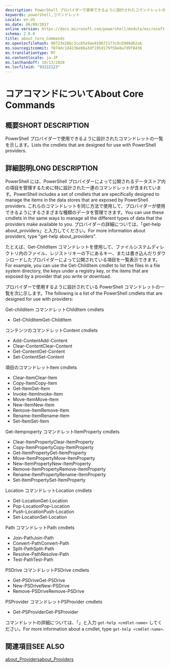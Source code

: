 ```yaml
---
description: PowerShell プロバイダーで使用できるように設計されたコマンドレットの一覧を示します。
keywords: powershell,コマンドレット
Locale: en-US
ms.date: 06/09/2017
online version: https://docs.microsoft.com/powershell/module/microsoft.powershell.core/about/about_core_commands?view=powershell-7.1&WT.mc_id=ps-gethelp
schema: 2.0.0
title: about_Core_Commands
ms.openlocfilehash: 90723e286c3cc85a9ae9196721f3c0c6909d62ab
ms.sourcegitcommit: f874dc1d4236e06a3df195d179f59e0a7d9f8436
ms.translationtype: MT
ms.contentlocale: ja-JP
ms.lasthandoff: 10/13/2020
ms.locfileid: "93222123"
---
```

# <a name="about-core-commands"></a><span data-ttu-id="9b9c8-104">コアコマンドについて</span><span class="sxs-lookup"><span data-stu-id="9b9c8-104">About Core Commands</span></span>

## <a name="short-description"></a><span data-ttu-id="9b9c8-105">概要</span><span class="sxs-lookup"><span data-stu-id="9b9c8-105">SHORT DESCRIPTION</span></span>
<span data-ttu-id="9b9c8-106">PowerShell プロバイダーで使用できるように設計されたコマンドレットの一覧を示します。</span><span class="sxs-lookup"><span data-stu-id="9b9c8-106">Lists the cmdlets that are designed for use with PowerShell providers.</span></span>

## <a name="long-description"></a><span data-ttu-id="9b9c8-107">詳細説明</span><span class="sxs-lookup"><span data-stu-id="9b9c8-107">LONG DESCRIPTION</span></span>

<span data-ttu-id="9b9c8-108">PowerShell には、PowerShell プロバイダーによって公開されるデータストア内の項目を管理するために特に設計された一連のコマンドレットが含まれています。</span><span class="sxs-lookup"><span data-stu-id="9b9c8-108">PowerShell includes a set of cmdlets that are specifically designed to manage the items in the data stores that are exposed by PowerShell providers.</span></span>
<span data-ttu-id="9b9c8-109">これらのコマンドレットを同じ方法で使用して、プロバイダーが使用できるようにするさまざまな種類のデータを管理できます。</span><span class="sxs-lookup"><span data-stu-id="9b9c8-109">You can use these cmdlets in the same ways to manage all the different types of data that the providers make available to you.</span></span> <span data-ttu-id="9b9c8-110">プロバイダーの詳細については、「get-help about_providers」と入力してください。</span><span class="sxs-lookup"><span data-stu-id="9b9c8-110">For more information about providers, type "get-help about_providers".</span></span>

<span data-ttu-id="9b9c8-111">たとえば、Get-ChildItem コマンドレットを使用して、ファイルシステムディレクトリ内のファイル、レジストリキーの下にあるキー、または書き込んだりダウンロードしたプロバイダーによって公開されている項目を一覧表示できます。</span><span class="sxs-lookup"><span data-stu-id="9b9c8-111">For example, you can use the Get-ChildItem cmdlet to list the files in a file system directory, the keys under a registry key, or the items that are exposed by a provider that you write or download.</span></span>

<span data-ttu-id="9b9c8-112">プロバイダーで使用するように設計されている PowerShell コマンドレットの一覧を次に示します。</span><span class="sxs-lookup"><span data-stu-id="9b9c8-112">The following is a list of the PowerShell cmdlets that are designed for use with providers:</span></span>

<span data-ttu-id="9b9c8-113">Get-childitem コマンドレット</span><span class="sxs-lookup"><span data-stu-id="9b9c8-113">ChildItem cmdlets</span></span>

- <span data-ttu-id="9b9c8-114">Get-ChildItem</span><span class="sxs-lookup"><span data-stu-id="9b9c8-114">Get-ChildItem</span></span>

<span data-ttu-id="9b9c8-115">コンテンツのコマンドレット</span><span class="sxs-lookup"><span data-stu-id="9b9c8-115">Content cmdlets</span></span>

- <span data-ttu-id="9b9c8-116">Add-Content</span><span class="sxs-lookup"><span data-stu-id="9b9c8-116">Add-Content</span></span>
- <span data-ttu-id="9b9c8-117">Clear-Content</span><span class="sxs-lookup"><span data-stu-id="9b9c8-117">Clear-Content</span></span>
- <span data-ttu-id="9b9c8-118">Get-Content</span><span class="sxs-lookup"><span data-stu-id="9b9c8-118">Get-Content</span></span>
- <span data-ttu-id="9b9c8-119">Set-Content</span><span class="sxs-lookup"><span data-stu-id="9b9c8-119">Set-Content</span></span>

<span data-ttu-id="9b9c8-120">項目のコマンドレット</span><span class="sxs-lookup"><span data-stu-id="9b9c8-120">Item cmdlets</span></span>

- <span data-ttu-id="9b9c8-121">Clear-Item</span><span class="sxs-lookup"><span data-stu-id="9b9c8-121">Clear-Item</span></span>
- <span data-ttu-id="9b9c8-122">Copy-Item</span><span class="sxs-lookup"><span data-stu-id="9b9c8-122">Copy-Item</span></span>
- <span data-ttu-id="9b9c8-123">Get-Item</span><span class="sxs-lookup"><span data-stu-id="9b9c8-123">Get-Item</span></span>
- <span data-ttu-id="9b9c8-124">Invoke-Item</span><span class="sxs-lookup"><span data-stu-id="9b9c8-124">Invoke-Item</span></span>
- <span data-ttu-id="9b9c8-125">Move-Item</span><span class="sxs-lookup"><span data-stu-id="9b9c8-125">Move-Item</span></span>
- <span data-ttu-id="9b9c8-126">New-Item</span><span class="sxs-lookup"><span data-stu-id="9b9c8-126">New-Item</span></span>
- <span data-ttu-id="9b9c8-127">Remove-Item</span><span class="sxs-lookup"><span data-stu-id="9b9c8-127">Remove-Item</span></span>
- <span data-ttu-id="9b9c8-128">Rename-Item</span><span class="sxs-lookup"><span data-stu-id="9b9c8-128">Rename-Item</span></span>
- <span data-ttu-id="9b9c8-129">Set-Item</span><span class="sxs-lookup"><span data-stu-id="9b9c8-129">Set-Item</span></span>

<span data-ttu-id="9b9c8-130">Get-itemproperty コマンドレット</span><span class="sxs-lookup"><span data-stu-id="9b9c8-130">ItemProperty cmdlets</span></span>

- <span data-ttu-id="9b9c8-131">Clear-ItemProperty</span><span class="sxs-lookup"><span data-stu-id="9b9c8-131">Clear-ItemProperty</span></span>
- <span data-ttu-id="9b9c8-132">Copy-ItemProperty</span><span class="sxs-lookup"><span data-stu-id="9b9c8-132">Copy-ItemProperty</span></span>
- <span data-ttu-id="9b9c8-133">Get-ItemProperty</span><span class="sxs-lookup"><span data-stu-id="9b9c8-133">Get-ItemProperty</span></span>
- <span data-ttu-id="9b9c8-134">Move-ItemProperty</span><span class="sxs-lookup"><span data-stu-id="9b9c8-134">Move-ItemProperty</span></span>
- <span data-ttu-id="9b9c8-135">New-ItemProperty</span><span class="sxs-lookup"><span data-stu-id="9b9c8-135">New-ItemProperty</span></span>
- <span data-ttu-id="9b9c8-136">Remove-ItemProperty</span><span class="sxs-lookup"><span data-stu-id="9b9c8-136">Remove-ItemProperty</span></span>
- <span data-ttu-id="9b9c8-137">Rename-ItemProperty</span><span class="sxs-lookup"><span data-stu-id="9b9c8-137">Rename-ItemProperty</span></span>
- <span data-ttu-id="9b9c8-138">Set-ItemProperty</span><span class="sxs-lookup"><span data-stu-id="9b9c8-138">Set-ItemProperty</span></span>

<span data-ttu-id="9b9c8-139">Location コマンドレット</span><span class="sxs-lookup"><span data-stu-id="9b9c8-139">Location cmdlets</span></span>

- <span data-ttu-id="9b9c8-140">Get-Location</span><span class="sxs-lookup"><span data-stu-id="9b9c8-140">Get-Location</span></span>
- <span data-ttu-id="9b9c8-141">Pop-Location</span><span class="sxs-lookup"><span data-stu-id="9b9c8-141">Pop-Location</span></span>
- <span data-ttu-id="9b9c8-142">Push-Location</span><span class="sxs-lookup"><span data-stu-id="9b9c8-142">Push-Location</span></span>
- <span data-ttu-id="9b9c8-143">Set-Location</span><span class="sxs-lookup"><span data-stu-id="9b9c8-143">Set-Location</span></span>

<span data-ttu-id="9b9c8-144">Path コマンドレット</span><span class="sxs-lookup"><span data-stu-id="9b9c8-144">Path cmdlets</span></span>

- <span data-ttu-id="9b9c8-145">Join-Path</span><span class="sxs-lookup"><span data-stu-id="9b9c8-145">Join-Path</span></span>
- <span data-ttu-id="9b9c8-146">Convert-Path</span><span class="sxs-lookup"><span data-stu-id="9b9c8-146">Convert-Path</span></span>
- <span data-ttu-id="9b9c8-147">Split-Path</span><span class="sxs-lookup"><span data-stu-id="9b9c8-147">Split-Path</span></span>
- <span data-ttu-id="9b9c8-148">Resolve-Path</span><span class="sxs-lookup"><span data-stu-id="9b9c8-148">Resolve-Path</span></span>
- <span data-ttu-id="9b9c8-149">Test-Path</span><span class="sxs-lookup"><span data-stu-id="9b9c8-149">Test-Path</span></span>

<span data-ttu-id="9b9c8-150">PSDrive コマンドレット</span><span class="sxs-lookup"><span data-stu-id="9b9c8-150">PSDrive cmdlets</span></span>

- <span data-ttu-id="9b9c8-151">Get-PSDrive</span><span class="sxs-lookup"><span data-stu-id="9b9c8-151">Get-PSDrive</span></span>
- <span data-ttu-id="9b9c8-152">New-PSDrive</span><span class="sxs-lookup"><span data-stu-id="9b9c8-152">New-PSDrive</span></span>
- <span data-ttu-id="9b9c8-153">Remove-PSDrive</span><span class="sxs-lookup"><span data-stu-id="9b9c8-153">Remove-PSDrive</span></span>

<span data-ttu-id="9b9c8-154">PSProvider コマンドレット</span><span class="sxs-lookup"><span data-stu-id="9b9c8-154">PSProvider cmdlets</span></span>

- <span data-ttu-id="9b9c8-155">Get-PSProvider</span><span class="sxs-lookup"><span data-stu-id="9b9c8-155">Get-PSProvider</span></span>

<span data-ttu-id="9b9c8-156">コマンドレットの詳細については、「」と入力 `get-help <cmdlet-name>` してください。</span><span class="sxs-lookup"><span data-stu-id="9b9c8-156">For more information about a cmdlet, type `get-help <cmdlet-name>`.</span></span>

## <a name="see-also"></a><span data-ttu-id="9b9c8-157">関連項目</span><span class="sxs-lookup"><span data-stu-id="9b9c8-157">SEE ALSO</span></span>

[<span data-ttu-id="9b9c8-158">about_Providers</span><span class="sxs-lookup"><span data-stu-id="9b9c8-158">about_Providers</span></span>](about_Providers.md)

